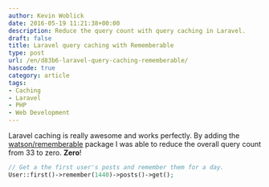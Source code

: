 ```yaml
---
author: Kevin Woblick
date: 2016-05-19 11:21:38+00:00
description: Reduce the query count with query caching in Laravel.
draft: false
title: Laravel query caching with Rememberable
type: post
url: /en/d83b6-laravel-query-caching-rememberable/
hascode: true
category: article
tags:
- Caching
- Laravel
- PHP
- Web Development
---
```


Laravel caching is really awesome and works perfectly. By adding the [watson/rememberable](https://github.com/dwightwatson/rememberable) package I was able to reduce the overall query count from 33 to zero. **Zero**!

```php
// Get a the first user's posts and remember them for a day.
User::first()->remember(1440)->posts()->get();
```
